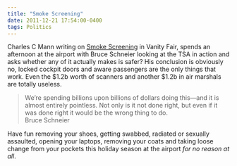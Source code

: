 ```yaml
---
title: "Smoke Screening"
date: 2011-12-21 17:54:00-0400
tags: Politics
---
```


Charles C Mann writing on [Smoke Screening](http://www.vanityfair.com/culture/features/2011/12/tsa-insanity-201112) in Vanity Fair, spends an afternoon at the airport with Bruce Schneier looking at the TSA in action and asks whether any of it actually makes is safer?  His conclusion is obviously no, locked cockpit doors and aware passengers are the only things that work. Even the $1.2b worth of scanners and another $1.2b in air marshals are totally useless.

> We’re spending billions upon billions of dollars doing this—and it is almost entirely pointless. Not only is it not done right, but even if it was done right it would be the wrong thing to do.  
> Bruce Schneier

Have fun removing your shoes, getting swabbed, radiated or sexually assaulted, opening your laptops, removing your coats and taking loose change from your pockets this holiday season at the airport *for no reason at all*. 
